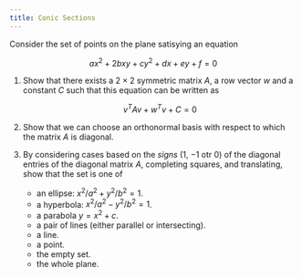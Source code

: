 ```yaml
---
title: Conic Sections
---
```


Consider the set of points on the plane satisying an equation

$$ax^2 + 2bxy + cy^2 + dx + ey + f = 0$$

1. Show that there exists a $2\times 2$ symmetric matrix $A$, a row vector $w$ and a constant $C$ such that this equation can be written as

    $$v^TAv + w^Tv + C= 0$$

2. Show that we can choose an orthonormal basis with respect to which the matrix $A$ is diagonal.

3. By considering cases based on the _signs_ ($1$, $-1$ otr $0$) of the diagonal  entries of the diagonal matrix $A$, completing squares, and translating, show that the set is one of
    - an ellipse: $x^2/a^2 + y^2/b^2 = 1$.
    - a hyperbola: $x^2/a^2 - y^2/b^2 = 1$.
    - a parabola $y = x^2 + c$.
    - a pair of lines (either parallel or intersecting).
    - a line.
    - a point.
    - the empty set.
    - the whole plane.
